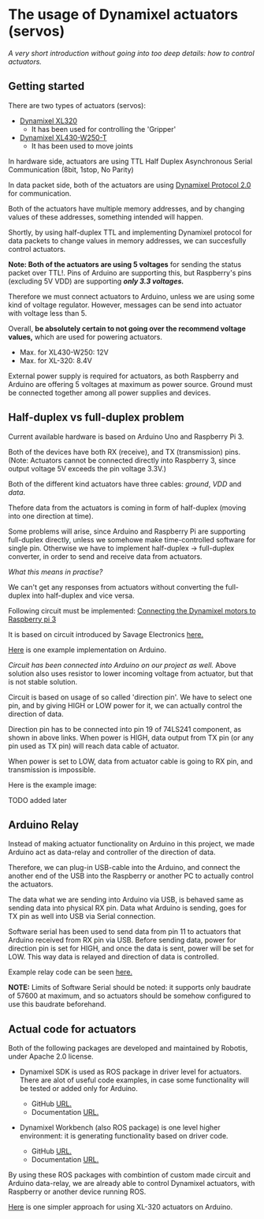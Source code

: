 # The usage of Dynamixel actuators (servos)

*A very short introduction without going into too deep details: how to control actuators.*

## Getting started

There are two types of actuators (servos):

* [Dynamixel XL320](http://emanual.robotis.com/docs/en/dxl/x/xl320/)
    * It has been used for controlling the 'Gripper'
* [Dynamixel XL430-W250-T](http://emanual.robotis.com/docs/en/dxl/x/xl430-w250/)
  * It has been used to move joints

In hardware side, actuators are using TTL Half Duplex Asynchronous Serial Communication
(8bit, 1stop, No Parity)

In data packet side, both of the actuators are using [Dynamixel Protocol 2.0](http://emanual.robotis.com/docs/en/dxl/protocol2/) for communication.

Both of the actuators have multiple memory addresses, and by changing values of these addresses, something intended will happen.

Shortly, by using half-duplex TTL and implementing Dynamixel protocol for data packets to change values in memory addresses, we can succesfully control actuators. 

**Note: Both of the actuators are using 5 voltages** for sending the status packet over TTL!. Pins of Arduino are supporting this, but Raspberry's  pins (excluding 5V VDD) are supporting ***only 3.3 voltages.***

Therefore we must connect actuators to Arduino, unless we are using some kind of voltage regulator.
However, messages can be send into actuator with voltage less than 5.

Overall, **be absolutely certain to not going over the recommend voltage values,** which are used for powering actuators.
  * Max. for XL430-W250: 12V
  * Max. for XL-320: 8.4V

External power supply is required for actuators, as both Raspberry and Arduino are offering 5 voltages at maximum as power source. Ground must be connected together among all power supplies and devices.

## Half-duplex vs full-duplex problem

Current available hardware is based on Arduino Uno and Raspberry Pi 3.

Both of the devices have both RX (receive), and TX (transmission) pins. (Note: Actuators cannot be connected directly into Raspberry 3, since output voltage 5V exceeds the pin voltage 3.3V.)

Both of the different kind actuators have three cables: *ground*, *VDD* and *data*.

Thefore data from the actuators is coming in form of half-duplex (moving into one direction at time).

Some problems will arise, since Arduino and Raspberry Pi are supporting full-duplex directly, unless we somehowe make time-controlled software for single pin.
Otherwise we have to implement half-duplex -> full-duplex converter, in order to send and receive data from actuators. 

*What this means in practise?*

We can't get any responses from actuators without converting the full-duplex into half-duplex and vice versa.

Following circuit must be implemented: [ Connecting the Dynamixel motors to Raspberry pi 3](https://github.com/horverno/deep-pilot/wiki/Electrical-design)

It is based on circuit introduced by Savage Electronics [here.](http://savageelectronics.blogspot.com/2011/01/arduino-y-dynamixel-ax-12.html)

[Here](https://robottini.altervista.org/dynamixel-ax-12a-and-arduino-how-to-use-the-serial-port) is one example implementation on Arduino.

*Circuit has been connected into Arduino on our project as well.* Above solution also uses resistor to lower incoming voltage from actuator, but that is not stable solution.

Circuit is based on usage of so called 'direction pin'. We have to select one pin, and by giving HIGH or LOW power for it, we can actually control the direction of data.

Direction pin has to be connected into pin 19 of 74LS241 component, as shown in above links. When power is HIGH, data output from TX pin (or any pin used as TX pin) will reach data cable of actuator.

When power is set to LOW, data from actuator cable is going to RX pin, and transmission is impossible.

Here is the example image:

TODO added later


## Arduino Relay

Instead of making actuator functionality on Arduino in this project, we made Arduino act as data-relay and controller of the direction of data.

Therefore, we can plug-in USB-cable into the Arduino, and connect the another end of the USB into the Raspberry or another PC to actually control the actuators.

The data what we are sending into Arduino via USB, is behaved same as sending data into physical RX pin.
Data what Arduino is sending, goes for TX pin as well into USB via Serial connection.

Software serial has been used to send data from pin 11 to actuators that Arduino received from RX pin via USB. Before sending data, power for direction pin is set for HIGH, and once the data is sent, power will be set for LOW. This way data is relayed and direction of data is controlled.

Example relay code can be seen [here.](src/arduinorelay.cpp)

**NOTE:** Limits of Software Serial should be noted: it supports only baudrate of 57600 at maximum, and so actuators should be somehow configured to use this baudrate beforehand.

## Actual code for actuators

Both of the following packages are developed and maintained by Robotis, under Apache 2.0 license.

* Dynamixel SDK is used as ROS package in driver level for actuators. There are alot of useful code examples, in case some functionality will be tested or added only for Arduino.
  * GitHub [URL.](https://github.com/ROBOTIS-GIT/DynamixelSDK)
  * Documentation [URL.](http://emanual.robotis.com/docs/en/software/dynamixel/dynamixel_sdk/overview/)

* Dynamixel Workbench (also ROS package) is one level higher environment: it is generating functionality based on driver code.
  * GitHub [URL.](https://github.com/ROBOTIS-GIT/dynamixel-workbench)
  * Documentation [URL.](http://emanual.robotis.com/docs/en/software/dynamixel/dynamixel_workbench/)

By using these ROS packages with combintion of custom made circuit and Arduino data-relay, we are already able to control Dynamixel actuators, with Raspberry or another device running ROS.

[Here](https://github.com/hackerspace-adelaide/XL320) is one simpler approach for using XL-320 actuators on Arduino.



